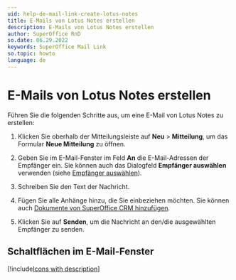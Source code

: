 ```yaml
---
uid: help-de-mail-link-create-lotus-notes
title: E-Mails von Lotus Notes erstellen
description: E-Mails von Lotus Notes erstellen
author: SuperOffice RnD
so.date: 06.29.2022
keywords: SuperOffice Mail Link
so.topic: howto
language: de
---
```


# E-Mails von Lotus Notes erstellen

Führen Sie die folgenden Schritte aus, um eine E-Mail von Lotus Notes zu erstellen:

1. Klicken Sie oberhalb der Mitteilungsleiste auf **Neu** &gt; **Mitteilung**, um das Formular **Neue Mitteilung** zu öffnen.

2. Geben Sie im E-Mail-Fenster im Feld **An** die E-Mail-Adressen der Empfänger ein. Sie können auch das Dialogfeld **Empfänger auswählen** verwenden (siehe [Empfänger auswählen][1]).

3. Schreiben Sie den Text der Nachricht.

4. Fügen Sie alle Anhänge hinzu, die Sie einbeziehen möchten. Sie können auch [Dokumente von SuperOffice CRM hinzufügen][2].

5. Klicken Sie auf **Senden**, um die Nachricht an den/die ausgewählten Empfänger zu senden.

## Schaltflächen im E-Mail-Fenster

[!include[Icons with description](includes/buttons-in-email-window.md)]

<!-- Referenced links -->
[1]: select-recipients.md
[2]: add-attachment.md

<!-- Referenced images -->
